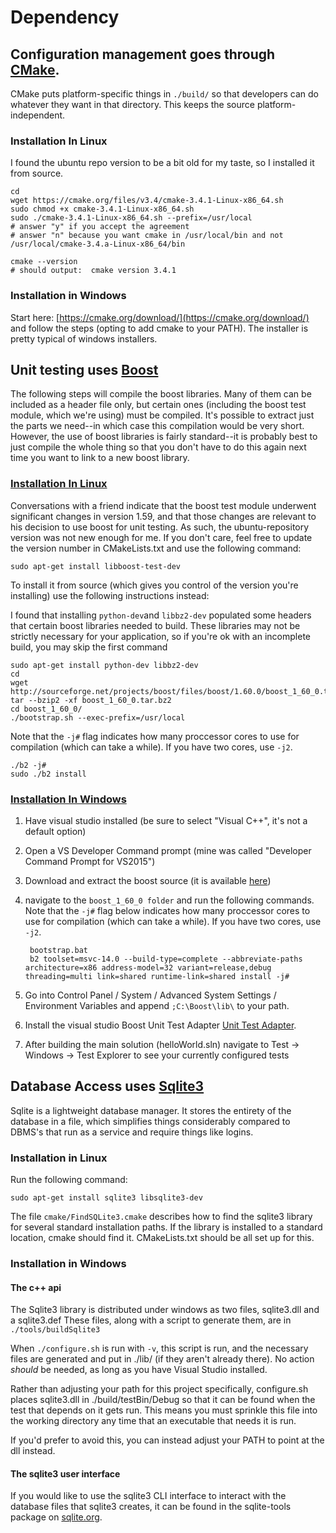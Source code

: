 # Dependency

## Configuration management goes through [CMake](https://cmake.org/).

CMake puts platform-specific things in `./build/` so that developers can do whatever they want in that directory.  This keeps the source platform-independent.

### Installation In Linux

I found the ubuntu repo version to be a bit old for my taste, so I installed it from source.

    cd
    wget https://cmake.org/files/v3.4/cmake-3.4.1-Linux-x86_64.sh
    sudo chmod +x cmake-3.4.1-Linux-x86_64.sh 
    sudo ./cmake-3.4.1-Linux-x86_64.sh --prefix=/usr/local
    # answer "y" if you accept the agreement
    # answer "n" because you want cmake in /usr/local/bin and not /usr/local/cmake-3.4.a-Linux-x86_64/bin

    cmake --version
    # should output:  cmake version 3.4.1

### Installation in Windows

Start here: [https://cmake.org/download/](https://cmake.org/download/) and follow the steps (opting to add cmake to your PATH).
The installer is pretty typical of windows installers.


## Unit testing uses [Boost](http://www.boost.org)

The following steps will compile the boost libraries.  Many of them can be included as a header file only, but certain ones (including the boost test module, which we're using) must be compiled.  It's possible to extract just the parts we need--in which case this compilation would be very short.  However, the use of boost libraries is fairly standard--it is probably best to just compile the whole thing so that you don't have to do this again next time you want to link to a new boost library.

### [Installation In Linux](http://www.boost.org/doc/libs/1_60_0/more/getting_started/unix-variants.html)

Conversations with a friend indicate that the boost test module underwent significant changes in version 1.59, and that those changes are relevant to his decision to use boost for unit testing.  As such, the ubuntu-repository version was not new enough for me.  If you don't care, feel free to update the version number in CMakeLists.txt and use the following command:

    sudo apt-get install libboost-test-dev

To install it from source (which gives you control of the version you're installing) use the following instructions instead:

I found that installing `python-dev`and `libbz2-dev` populated some headers that certain boost libraries needed to build.  These libraries may not be strictly necessary for your application, so if you're ok with an incomplete build, you may skip the first command

    sudo apt-get install python-dev libbz2-dev
    cd
    wget http://sourceforge.net/projects/boost/files/boost/1.60.0/boost_1_60_0.tar.bz2
    tar --bzip2 -xf boost_1_60_0.tar.bz2
    cd boost_1_60_0/
    ./bootstrap.sh --exec-prefix=/usr/local

Note that the `-j#` flag indicates how many proccessor cores to use for compilation (which can take a while).  If you have two cores, use `-j2`.
    
    ./b2 -j#
    sudo ./b2 install

### [Installation In Windows](http://www.boost.org/doc/libs/1_60_0/more/getting_started/windows.html)

1. Have visual studio installed (be sure to select "Visual C++", it's not a default option)
2. Open a VS Developer Command prompt (mine was called "Developer Command Prompt for VS2015")
3. Download and extract the boost source (it is available [here](http://sourceforge.net/projects/boost/files/boost/1.60.0/boost_1_60_0.zip/download))
4. navigate to the `boost_1_60_0 folder` and run the following commands.  Note that the `-j#` flag below indicates how many proccessor cores to use for compilation (which can take a while).  If you have two cores, use `-j2`.
    
        bootstrap.bat
        b2 toolset=msvc-14.0 --build-type=complete --abbreviate-paths architecture=x86 address-model=32 variant=release,debug threading=multi link=shared runtime-link=shared install -j#

5. Go into Control Panel / System / Advanced System Settings / Environment Variables and append `;C:\Boost\lib\` to your path.

6. Install the visual studio Boost Unit Test Adapter [Unit Test Adapter](https://visualstudiogallery.msdn.microsoft.com/5f4ae1bd-b769-410e-8238-fb30beda987f).

7. After building the main solution (helloWorld.sln) navigate to Test -> Windows -> Test Explorer to see your currently configured tests

## Database Access uses [Sqlite3](http://sqlite.org)

Sqlite is a lightweight database manager.  It stores the entirety of the database in a file, which simplifies things considerably compared to DBMS's that run as a service and require things like logins.

### Installation in Linux
Run the following command:

    sudo apt-get install sqlite3 libsqlite3-dev

The file `cmake/FindSQLite3.cmake` describes how to find the sqlite3 library for several standard installation paths.  If the library is installed to a standard location, cmake should find it.  CMakeLists.txt should be all set up for this.

### Installation in Windows

#### The c++ api

The Sqlite3 library is distributed under windows as two files, sqlite3.dll and a sqlite3.def  These files, along with a script to generate them, are in `./tools/buildSqlite3`

When `./configure.sh` is run with `-v`, this script is run, and the necessary files are generated and put in ./lib/ (if they aren't already there).  No action *should* be needed, as long as you have Visual Studio installed.

Rather than adjusting your path for this project specifically, configure.sh places sqlite3.dll in ./build/testBin/Debug so that it can be found when the test that depends on it gets run.  This means you must sprinkle this file into the working directory any time that an executable that needs it is run.

If you'd prefer to avoid this, you can instead adjust your PATH to point at the dll instead.

#### The sqlite3 user interface

If you would like to use the sqlite3 CLI interface to interact with the database files that sqlite3 creates, it can be found in the sqlite-tools package on [sqlite.org](http://www.sqlite.org/download.html).
